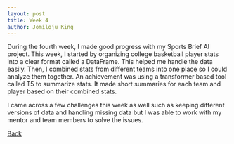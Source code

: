 ```yaml
---
layout: post
title: Week 4
author: Jomiloju King
---
```

During the fourth week, I made good progress with my Sports Brief AI project. 
This week, I started by organizing college basketball player stats into a clear 
format called a DataFrame. This helped me handle the data easily. Then, I combined 
stats from different teams into one place so I could analyze them together.
An achievement was using a transformer based tool called T5 to summarize stats.
It made short summaries for each team and player based on their combined stats. 

I came across a few challenges this week as well such as keeping different versions
of data and handling missing data but I was able to work with my mentor and team members 
to solve the issues.


[Back](./)


